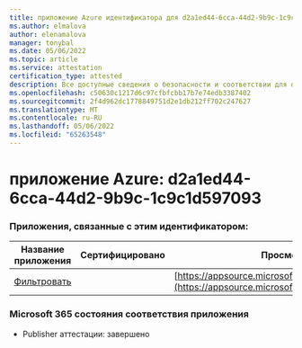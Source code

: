 ```yaml
---
title: приложение Azure идентификатора для d2a1ed44-6cca-44d2-9b9c-1c9c1d597093
ms.author: elmalova
author: elenamalova
manager: tonybal
ms.date: 05/06/2022
ms.topic: article
ms.service: attestation
certification_type: attested
description: Все доступные сведения о безопасности и соответствии для d2a1ed44-6cca-44d2-9b9c-1c9c1d597093.
ms.openlocfilehash: c50630c1217d6c97cfbfcbb17b7e74edb3387402
ms.sourcegitcommit: 2f4d962dc1778849751d2e1db212ff702c247627
ms.translationtype: MT
ms.contentlocale: ru-RU
ms.lasthandoff: 05/06/2022
ms.locfileid: "65263548"
---
```

# <a name="azure-app-id-d2a1ed44-6cca-44d2-9b9c-1c9c1d597093"></a>приложение Azure: d2a1ed44-6cca-44d2-9b9c-1c9c1d597093


### <a name="apps-associated-with-this-id"></a>Приложения, связанные с этим идентификатором:
| **Название приложения** | **Сертифицировано** | **Просмотр в AppSource** |
|--------------|---------------|-----------------------|
| [Фильтровать](../forward/WA200002545.md) |  | [https://appsource.microsoft.com/product/office/WA200002545](https://appsource.microsoft.com/product/office/WA200002545) |

### <a name="microsoft-365-app-compliance-status"></a>Microsoft 365 состояния соответствия приложения
- Publisher аттестации: завершено

